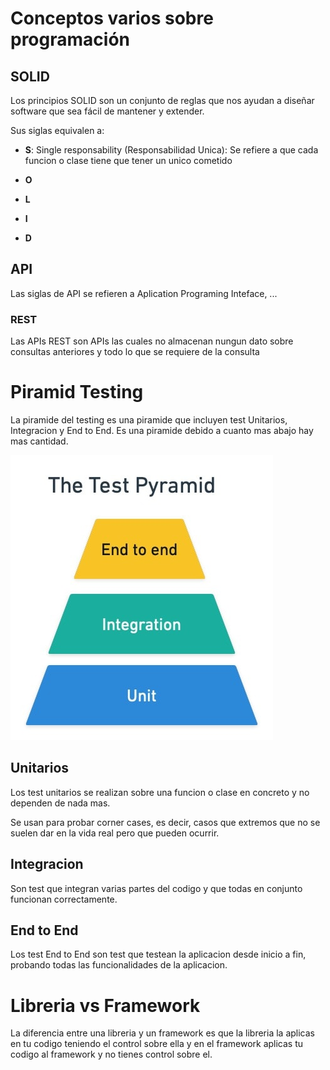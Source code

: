 # Conceptos varios sobre programación


## SOLID

Los principios SOLID son un conjunto de reglas que nos ayudan a diseñar software que sea fácil de mantener y extender.

Sus siglas equivalen a:
- **S**: Single responsability (Responsabilidad Unica): Se refiere a que cada funcion o clase tiene que tener un unico cometido

- **O**

- **L**

- **I**

- **D**



## API

Las siglas de API se refieren a Aplication Programing Inteface, ...

### REST

Las APIs REST son APIs las cuales no almacenan nungun dato sobre consultas anteriores y todo lo que se requiere de la consulta

# Piramid Testing

La piramide del testing es una piramide que incluyen test Unitarios, Integracion y End to End. Es una piramide debido a cuanto mas abajo hay mas cantidad.

![Piramide Testing](./img/pyramid.jpg)

## Unitarios
Los test unitarios se realizan sobre una funcion o clase en concreto y no dependen de nada mas.

Se usan para probar corner cases, es decir, casos que extremos que no se suelen dar en la vida real pero que pueden ocurrir.

## Integracion
Son test que integran varias partes del codigo y que todas en conjunto funcionan correctamente.

## End to End
Los test End to End son test que testean la aplicacion desde inicio a fin, probando todas las funcionalidades de la aplicacion.



# Libreria vs Framework
La diferencia entre una libreria y un framework es que la libreria la aplicas en tu codigo teniendo el control sobre ella y en el framework aplicas tu codigo al framework y no tienes control sobre el.